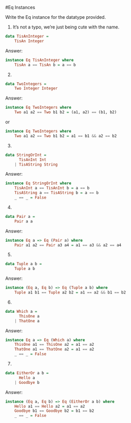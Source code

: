 #Eq Instances

Write the Eq instance for the datatype provided.
1. It’s not a typo, we’re just being cute with the name.
```haskell
data TisAnInteger =
    TisAn Integer
```
Answer:
```haskell
instance Eq TisAnInteger where
    TisAn a == TisAn b = a == b
```

2.
```haskell
data TwoIntegers =
    Two Integer Integer
```
Answer:
```haskell
instance Eq TwoIntegers where
    Two a1 a2 == Two b1 b2 = (a1, a2) == (b1, b2)
```
or
```haskell
instance Eq TwoIntegers where
    Two a1 a2 == Two b1 b2 = a1 == b1 && a2 == b2
```

3.
```haskell
data StringOrInt =
      TisAnInt Int
    | TisAString String
```
Answer:
```haskell
instance Eq StringOrInt where
    TisAnInt a == TisAnInt b = a == b
    TisAString a == TisAString b = a == b
    _ == _ = False
```

4.
```haskell
data Pair a =
    Pair a a
```
Answer:
```haskell
instance Eq a => Eq (Pair a) where
    Pair a1 a2 == Pair a3 a4 = a1 == a3 && a2 == a4
```
5.
```haskell
data Tuple a b =
    Tuple a b
```
Answer:
```haskell
instance (Eq a, Eq b) => Eq (Tuple a b) where
    Tuple a1 b1 == Tuple a2 b2 = a1 == a2 && b1 == b2
```
6.
```haskell
data Which a =
      ThisOne a
    | ThatOne a
```
Answer:
```haskell
instance Eq a => Eq (Which a) where
    ThisOne a1 == ThisOne a2 = a1 == a2
    ThatOne a1 == ThatOne a2 = a1 == a2
    _ == _ = False
```
7.
```haskell
data EitherOr a b =
      Hello a
    | Goodbye b
```
Answer:
```haskell
instance (Eq a, Eq b) => Eq (EitherOr a b) where
    Hello a1 == Hello a2 = a1 == a2
    Goodbye b1 == Goodbye b2 = b1 == b2
    _ == _ = False
```